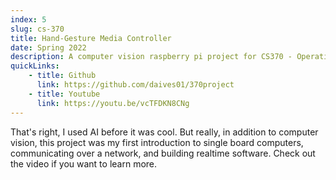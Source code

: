 ```yaml
---
index: 5
slug: cs-370
title: Hand-Gesture Media Controller
date: Spring 2022
description: A computer vision raspberry pi project for CS370 - Operating Systems
quickLinks:
    - title: Github
      link: https://github.com/daives01/370project
    - title: Youtube
      link: https://youtu.be/vcTFDKN8CNg
---
```

That's right, I used AI before it was cool. But really, in addition to computer vision, this project was my first introduction to single board computers, communicating over a network, and building realtime software. Check out the video if you want to learn more.
